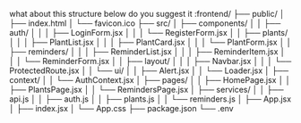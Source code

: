 what about this structure below do you suggest it :frontend/
├── public/
│   ├── index.html
│   └── favicon.ico
├── src/
│   ├── components/
│   │   ├── auth/
│   │   │   ├── LoginForm.jsx
│   │   │   └── RegisterForm.jsx
│   │   ├── plants/
│   │   │   ├── PlantList.jsx
│   │   │   ├── PlantCard.jsx
│   │   │   └── PlantForm.jsx
│   │   ├── reminders/
│   │   │   ├── ReminderList.jsx
│   │   │   ├── ReminderItem.jsx
│   │   │   └── ReminderForm.jsx
│   │   ├── layout/
│   │   │   ├── Navbar.jsx
│   │   │   └── ProtectedRoute.jsx
│   │   └── ui/
│   │       ├── Alert.jsx
│   │       └── Loader.jsx
│   ├── context/
│   │   └── AuthContext.jsx
│   ├── pages/
│   │   ├── HomePage.jsx
│   │   ├── PlantsPage.jsx
│   │   └── RemindersPage.jsx
│   ├── services/
│   │   ├── api.js
│   │   ├── auth.js
│   │   ├── plants.js
│   │   └── reminders.js
│   ├── App.jsx
│   ├── index.jsx
│   └── App.css
├── package.json
└── .env